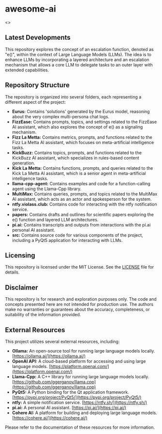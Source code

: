 # awesome-ai

<<fill>>

## Latest Developments

This repository explores the concept of an escalation function, denoted as "e()", within the context of Large Language Models (LLMs). The idea is to enhance LLMs by incorporating a layered architecture and an escalation mechanism that allows a core LLM to delegate tasks to an outer layer with extended capabilities.

## Repository Structure

The repository is organized into several folders, each representing a different aspect of the project:

- **Eurus:** Contains 'solutions' generated by the Eurus model, reasoning about the very complex multi-persona chat logs.
- **FizzEase:** Contains prompts, topics, and settings related to the FizzEase AI assistant, which also explores the concept of e() as a signaling mechanism.
- **Fizz La Metta:** Contains metrics, prompts, and functions related to the Fizz La Metta AI assistant, which focuses on meta-artificial intelligence tasks.
- **KickBuzz:** Contains topics, prompts, and functions related to the KickBuzz AI assistant, which specializes in rules-based content generation.
- **Kick La Metta:** Contains functions, prompts, and queries related to the Kick La Metta AI assistant, which is a senior agent in meta-artificial intelligence tasks.
- **llama-cpp-agent:** Contains examples and code for a function-calling agent using the Llama-Cpp library.
- **MultiMax:** Contains queries, prompts, and topics related to the MultiMax AI assistant, which acts as an actor and spokesperson for the system.
- **ntfy.violass.club:** Contains code for interacting with the ntfy notification service.
- **papers:** Contains drafts and outlines for scientific papers exploring the e() function and layered LLM architectures.
- **pi.ai:** Contains transcripts and outputs from interactions with the pi.ai personal AI assistant.
- **src:** Contains source code for various components of the project, including a PyQt5 application for interacting with LLMs.

## Licensing

This repository is licensed under the MIT License. See the [LICENSE](LICENSE) file for details.

## Disclaimer

This repository is for research and exploration purposes only. The code and concepts presented here are not intended for production use. The authors make no warranties or guarantees about the accuracy, completeness, or suitability of the information provided.

## External Resources

This project utilizes several external resources, including:

- **Ollama:** An open-source tool for running large language models locally. [https://ollama.ai/](https://ollama.ai/)
- **OpenAI API:** A cloud-based platform for accessing and using large language models. [https://platform.openai.com/](https://platform.openai.com/)
- **Llama-Cpp:** A C++ library for running large language models locally. [https://github.com/ggerganov/llama.cpp](https://github.com/ggerganov/llama.cpp)
- **PyQt5:** A Python binding for the Qt application framework. [https://pypi.org/project/PyQt5/](https://pypi.org/project/PyQt5/)
- **ntfy:** A simple notification service. [https://ntfy.sh/](https://ntfy.sh/)
- **pi.ai:** A personal AI assistant. [https://pi.ai/](https://pi.ai/)
- **Cohere AI:** A platform for building and deploying large language models. [https://cohere.ai/](https://cohere.ai/)

Please refer to the documentation of these resources for more information.
